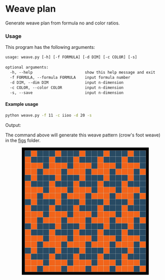 # Weave plan
Generate weave plan from formula no and color ratios.

### Usage

This program has the following arguments:

```
usage: weave.py [-h] [-f FORMULA] [-d DIM] [-c COLOR] [-s]

optional arguments:
  -h, --help                       show this help message and exit
  -f FORMULA, --formula FORMULA    input formula number
  -d DIM, --dim DIM                input n-dimension
  -c COLOR, --color COLOR          input n-dimension
  -s, --save                       input n-dimension
```

#### Example usage

```bash
python weave.py -f 11 -c iioo -d 20 -s
```
Output:

The command above will generate this weave pattern (crow's foot weave) in the [figs](./figs/) folder.
<center><img src=".\figs\11_iioo(20x20).jpg" width="400px"></center>
